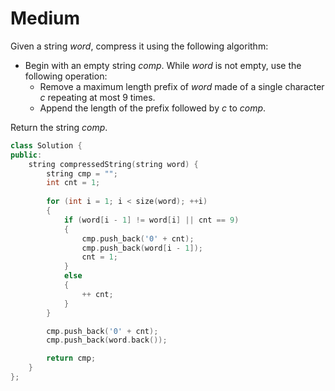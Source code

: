 # Medium

Given a string $word$, compress it using the following algorithm:

- Begin with an empty string $comp$. While $word$ is not empty, use the following operation:
  - Remove a maximum length prefix of $word$ made of a single character $c$ repeating at most 9 times.
  - Append the length of the prefix followed by $c$ to $comp$.

Return the string $comp$.

```cpp
class Solution {
public:
    string compressedString(string word) {
        string cmp = "";
        int cnt = 1;
        
        for (int i = 1; i < size(word); ++i)
        {
            if (word[i - 1] != word[i] || cnt == 9)
            {
                cmp.push_back('0' + cnt);
                cmp.push_back(word[i - 1]);
                cnt = 1;
            }
            else
            {
                ++ cnt;
            }
        }

        cmp.push_back('0' + cnt);
        cmp.push_back(word.back());

        return cmp;
    }
};
```
